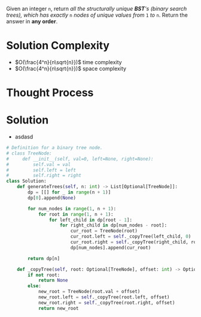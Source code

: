 Given an integer `n`, return _all the structurally unique **BST**'s (binary search trees), which has exactly_ `n` _nodes of unique values from_ `1` _to_ `n`. Return the answer in **any order**.
# Solution Complexity
- $O(\frac{4^n}{n\sqrt{n}})$ time complexity
- $O(\frac{4^n}{n\sqrt{n}})$ space complexity
# Thought Process
# Solution
- asdasd
```Python
# Definition for a binary tree node.
# class TreeNode:
#     def __init__(self, val=0, left=None, right=None):
#         self.val = val
#         self.left = left
#         self.right = right
class Solution:
	def generateTrees(self, n: int) -> List[Optional[TreeNode]]:
		dp = [[] for _ in range(n + 1)]
		dp[0].append(None)

		for num_nodes in range(1, n + 1):
			for root in range(1, n + 1):
				for left_child in dp[root - 1]:
					for right_child in dp[num_nodes - root]:
						cur_root = TreeNode(root)
						cur_root.left = self._copyTree(left_child, 0)
						cur_root.right = self._copyTree(right_child, root)
						dp[num_nodes].append(cur_root)

		return dp[n]

	def _copyTree(self, root: Optional[TreeNode], offset: int) -> Optional[TreeNode]:
		if not root:
			return None
		else:
			new_root = TreeNode(root.val + offset)
			new_root.left = self._copyTree(root.left, offset)
			new_root.right = self._copyTree(root.right, offset)
			return new_root
```
